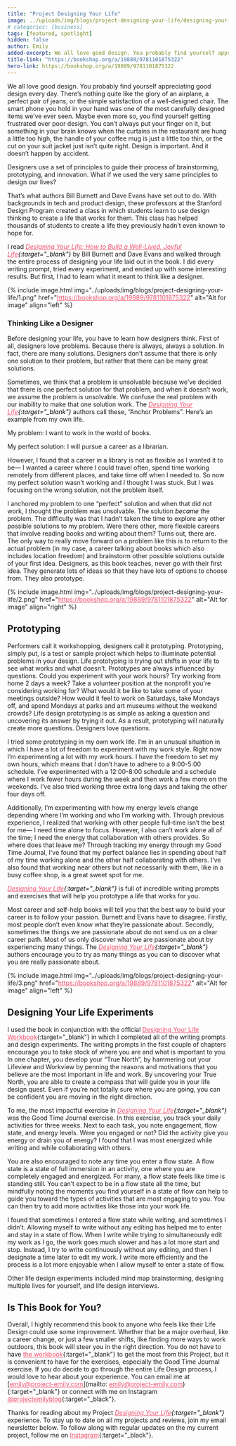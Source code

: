 ```yaml
---
title: "Project Designing Your Life"
image: ../uploads/img/blogs/project-designing-your-life/designing-your-life.jpg
# categories: [business]
tags: [featured, spotlight]
hidden: false
author: Emily
added-excerpt: We all love good design. You probably find yourself appreciating good design every day. There’s nothing quite like the glory of an airplane, a perfect pair of jeans, or the simple satisfaction of a perfect chair. The smart phone you hold in your hand was one of the most carefully designed items we’ve ever seen. Maybe even more so, you find yourself getting frustrated over poor design. You can’t always put your finger on it, but something in your brain knows when the curtains in the restaurant are hung a little too high, the handle of your coffee mug is just a little too thin, or the cut on your suit jacket just isn’t quite right. Design is important. And it doesn’t happen by accident.
title-link: "https://bookshop.org/a/19889/9781101875322"
hero-link: https://bookshop.org/a/19889/9781101875322
---
```


<style> em {color: black;} p a {color: #f0506e;} figure a img {border: 2px solid black }</style>

We all love good design. You probably find yourself appreciating good design every day. There’s nothing quite like the glory of an airplane, a perfect pair of jeans, or the simple satisfaction of a well-designed chair. The smart phone you hold in your hand was one of the most carefully designed items we’ve ever seen. Maybe even more so, you find yourself getting frustrated over poor design. You can’t always put your finger on it, but something in your brain knows when the curtains in the restaurant are hung a little too high, the handle of your coffee mug is just a little too thin, or the cut on your suit jacket just isn’t quite right. Design is important. And it doesn’t happen by accident.

Designers use a set of principles to guide their process of brainstorming, prototyping, and innovation. What if we used the very same principles to design our lives?

That’s what authors Bill Burnett and Dave Evans have set out to do. With backgrounds in tech and product design, these professors at the Stanford Design Program created a class in which students learn to use design thinking to create a life that works for them. This class has helped thousands of students to create a life they previously hadn’t even known to hope for.

I read _[Designing Your Life: How to Build a Well-Lived, Joyful Life](https://bookshop.org/a/19889/9781101875322){:target="\_blank"}_ by Bill Burnett and Dave Evans and walked through the entire process of designing your life laid out in the book. I did every writing prompt, tried every experiment, and ended up with some interesting results. But first, I had to learn what it meant to think like a designer.

{% include image.html img="../uploads/img/blogs/project-designing-your-life/1.png" href="https://bookshop.org/a/19889/9781101875322" alt="Alt for image" align="left" %}

### Thinking Like a Designer

Before designing your life, you have to learn how designers think. First of all, designers love problems. Because there is always, always a solution. In fact, there are many solutions. Designers don’t assume that there is only one solution to their problem, but rather that there can be many great solutions.

Sometimes, we think that a problem is unsolvable because we’ve decided that there is one perfect solution for that problem, and when it doesn’t work, we assume the problem is unsolvable. We confuse the real problem with our inability to make that one solution work. The _[Designing Your Life](https://bookshop.org/a/19889/9781101875322){:target="\_blank"}_ authors call these, “Anchor Problems”. Here’s an example from my own life.

My problem: I want to work in the world of books.

My perfect solution: I will pursue a career as a librarian.

However, I found that a career in a library is not as flexible as I wanted it to be— I wanted a career where I could travel often, spend time working remotely from different places, and take time off when I needed to. So now my perfect solution wasn’t working and I thought I was stuck. But I was focusing on the wrong solution, not the problem itself.

I anchored my problem to one “perfect” solution and when that did not work, I thought the problem was unsolvable. The solution _became_ the problem. The difficulty was that I hadn’t taken the time to explore any other possible solutions to my problem. Were there other, more flexible careers that involve reading books and writing about them? Turns out, there are. The only way to really move forward on a problem like this is to return to the actual problem (in my case, a career talking about books which also includes location freedom) and brainstorm other possible solutions outside of your first idea. Designers, as this book teaches, never go with their first idea. They generate lots of ideas so that they have lots of options to choose from. They also prototype.

{% include image.html img="../uploads/img/blogs/project-designing-your-life/2.png" href="https://bookshop.org/a/19889/9781101875322" alt="Alt for image" align="right" %}

## Prototyping

Performers call it workshopping, designers call it prototyping. Prototyping, simply put, is a test or sample project which helps to illuminate potential problems in your design. Life prototyping is trying out shifts in your life to see what works and what doesn't. Prototypes are always influenced by questions. Could you experiment with your work hours? Try working from home 2 days a week? Take a volunteer position at the nonprofit you're considering working for? What would it be like to take some of your meetings outside? How would it feel to work on Saturdays, take Mondays off, and spend Mondays at parks and art museums without the weekend crowds? Life design prototyping is as simple as asking a question and uncovering its answer by trying it out. As a result, prototyping will naturally create more questions. Designers love questions.

I tried some prototyping in my own work life. I’m in an unusual situation in which I have a lot of freedom to experiment with my work style. Right now I’m experimenting a lot with my work hours. I have the freedom to set my own hours, which means that I don’t have to adhere to a 9:00-5:00 schedule. I’ve experimented with a 12:00-8:00 schedule and a schedule where I work fewer hours during the week and then work a few more on the weekends. I’ve also tried working three extra long days and taking the other four days off.

Additionally, I’m experimenting with how my energy levels change depending where I’m working and who I’m working with. Through previous experience, I realized that working with other people full-time isn’t the best for me— I need time alone to focus. However, I also can’t work alone all of the time; I need the energy that collaboration with others provides. So where does that leave me? Through tracking my energy through my Good Time Journal, I’ve found that my perfect balance lies in spending about half of my time working alone and the other half collaborating with others. I’ve also found that working near others but not necessarily with them, like in a busy coffee shop, is a great sweet spot for me.

_[Designing Your Life](https://bookshop.org/a/19889/9781101875322){:target="\_blank"}_ is full of incredible writing prompts and exercises that will help you prototype a life that works for you.

Most career and self-help books will tell you that the best way to build your career is to follow your passion. Burnett and Evans have to disagree. Firstly, most people don’t even know what they’re passionate about. Secondly, sometimes the things we are passionate about do not send us on a clear career path. Most of us only discover what we are passionate about by experiencing many things. The _[Designing Your Life](https://bookshop.org/a/19889/9781101875322){:target="\_blank"}_ authors encourage you to try as many things as you can to discover what you are really passionate about.

{% include image.html img="../uploads/img/blogs/project-designing-your-life/3.png" href="https://bookshop.org/a/19889/9781101875322" alt="Alt for image" align="left" %}

## Designing Your Life Experiments

I used the book in conjunction with the official [Designing Your Life Workbook](https://bookshop.org/a/19889/9781524761813){:target="\_blank"} in which I completed all of the writing prompts and design experiments. The writing prompts in the first couple of chapters encourage you to take stock of where you are and what is important to you. In one chapter, you develop your “True North”, by hammering out your Lifeview and Workview by penning the reasons and motivations that you believe are the most important in life and work. By uncovering your True North, you are able to create a compass that will guide you in your life design quest. Even if you’re not totally sure where you are going, you can be confident you are moving in the right direction.

To me, the most impactful exercise in _[Designing Your Life](https://bookshop.org/a/19889/9781101875322){:target="\_blank"}_ was the Good Time Journal exercise. In this exercise, you track your daily activities for three weeks. Next to each task, you note engagement, flow state, and energy levels. Were you engaged or not? Did the activity give you energy or drain you of energy? I found that I was most energized while writing and while collaborating with others.

You are also encouraged to note any time you enter a flow state. A flow state is a state of full immersion in an activity, one where you are completely engaged and energized. For many, a flow state feels like time is standing still. You can’t expect to be in a flow state all the time, but mindfully noting the moments you find yourself in a state of flow can help to guide you toward the types of activities that are most engaging to you. You can then try to add more activities like those into your work life.

I found that sometimes I entered a flow state while writing, and sometimes I didn’t. Allowing myself to write without any editing has helped me to enter and stay in a state of flow. When I write while trying to simultaneously edit my work as I go, the work goes much slower and has a lot more start and stop. Instead, I try to write continuously without any editing, and then I designate a time later to edit my work. I write more efficiently and the process is a lot more enjoyable when I allow myself to enter a state of flow.

Other life design experiments included mind map brainstorming, designing multiple lives for yourself, and life design interviews.

## Is This Book for You?

Overall, I highly recommend this book to anyone who feels like their Life Design could use some improvement. Whether that be a major overhaul, like a career change, or just a few smaller shifts, like finding more ways to work outdoors, this book will steer you in the right direction.
You do not have to have [the workbook](https://bookshop.org/a/19889/9781524761813){:target="\_blank"} to get the most from this Project, but it is convenient to have for the exercises, especially the Good Time Journal exercise. If you do decide to go through the entire Life Design process, I would love to hear about your experience. You can email me at [emily@project-emily.com](mailto: emily@project-emily.com){:target="\_blank"} or connect with me on Instagram [@projectemilyblog](https://www.instagram.com/projectemilyblog/){:target="\_black"}.

Thanks for reading about my Project _[Designing Your Life](https://bookshop.org/a/19889/9781101875322){:target="\_blank"}_ experience. To stay up to date on all my projects and reviews, join my email newsletter below. To follow along with regular updates on the my current project, follow me on [Instagram](https://www.instagram.com/projectemilyblog/){:target="\_black"}.
